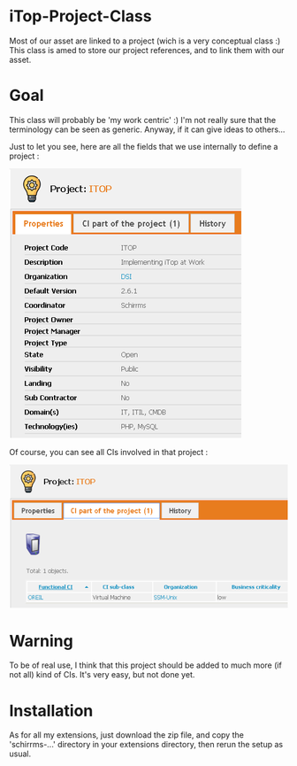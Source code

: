 # iTop-Project-Class
Most of our asset are linked to a project (wich is a very conceptual class :) This class is amed to store our project references, and to link them with our asset.

# Goal
This class will probably be 'my work centric' :) I'm not really sure that the terminology can be seen as generic. Anyway, if it can give ideas to others...

Just to let you see, here are all the fields that we use internally to define a project :

![Project view](images/Project-View.png)

Of course, you can see all CIs involved in that project :

![Project CIs](images/Project-CIs.png)

# Warning
To be of real use, I think that this project should be added to much more (if not all) kind of CIs. It's very easy, but not done yet.

# Installation
As for all my extensions, just download the zip file, and copy the 'schirrms-...' directory in your extensions directory, then rerun the setup as usual.



